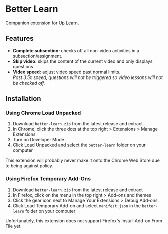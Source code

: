 # Better Learn

Companion extension for [Up Learn](https://uplearn.co.uk/).

## Features

- **Complete subsection:** checks off all non-video activities in a subsection/assignment.
- **Skip video:** skips the content of the current video and only displays questions.
- **Video speed:** adjust video speed past normal limits.  
  *Past 3.5x speed, questions will not be triggered so video lessons will not be checked off.*


## Installation

### Using Chrome Load Unpacked
1. Download `better-learn.zip` from the latest release and extract
1. In Chrome, click the three dots at the top right > Extensions > Manage Extensions
1. Turn on Developer Mode
1. Click Load Unpacked and select the `better-learn` folder on your computer

This extension will probably never make it onto the Chrome Web Store due to being against policy.

### Using Firefox Temporary Add-Ons
1. Download `better-learn.zip` from the latest release and extract
1. In Firefox, click on the menu in the top right > Add-ons and themes
1. Click the gear icon next to Manage Your Extensions > Debug Add-ons
1. Click Load Temporary Add-on and select `manifest.json` in the `better-learn` folder on your computer

Unfortunately, this extension does not support Firefox's Install Add-on From File yet.

